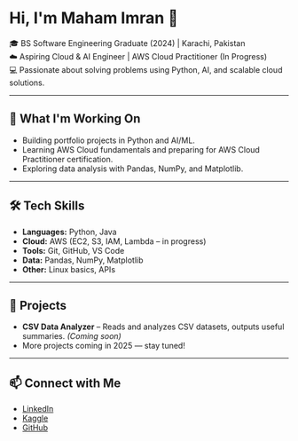 # Hi, I'm Maham Imran 👋

🎓 BS Software Engineering Graduate (2024) | Karachi, Pakistan  
☁️ Aspiring Cloud & AI Engineer | AWS Cloud Practitioner (In Progress)  
💻 Passionate about solving problems using Python, AI, and scalable cloud solutions.  

---

## 🚀 What I'm Working On
- Building portfolio projects in Python and AI/ML.
- Learning AWS Cloud fundamentals and preparing for AWS Cloud Practitioner certification.
- Exploring data analysis with Pandas, NumPy, and Matplotlib.

---

## 🛠 Tech Skills
- **Languages:** Python, Java  
- **Cloud:** AWS (EC2, S3, IAM, Lambda – in progress)  
- **Tools:** Git, GitHub, VS Code  
- **Data:** Pandas, NumPy, Matplotlib  
- **Other:** Linux basics, APIs

---

## 📌 Projects
- **CSV Data Analyzer** – Reads and analyzes CSV datasets, outputs useful summaries. *(Coming soon)*
- More projects coming in 2025 — stay tuned!

---

## 📫 Connect with Me
- [LinkedIn](https://www.linkedin.com/in/maham-imrann)
- [Kaggle](https://www.kaggle.com/devmahamm)
- [GitHub](https://github.com/dev-mahamm)
